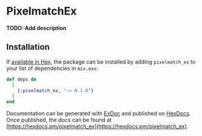 # PixelmatchEx

**TODO: Add description**

## Installation

If [available in Hex](https://hex.pm/docs/publish), the package can be installed
by adding `pixelmatch_ex` to your list of dependencies in `mix.exs`:

```elixir
def deps do
  [
    {:pixelmatch_ex, "~> 0.1.0"}
  ]
end
```

Documentation can be generated with [ExDoc](https://github.com/elixir-lang/ex_doc)
and published on [HexDocs](https://hexdocs.pm). Once published, the docs can
be found at [https://hexdocs.pm/pixelmatch_ex](https://hexdocs.pm/pixelmatch_ex).

